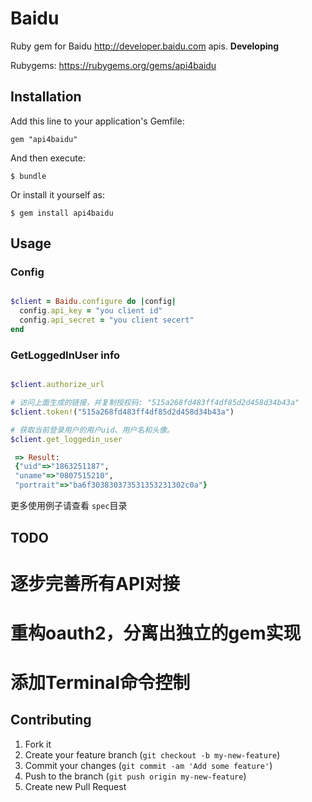 # Baidu

 Ruby gem for Baidu <http://developer.baidu.com> apis.
  **Developing**

 Rubygems: https://rubygems.org/gems/api4baidu

## Installation

Add this line to your application's Gemfile:

    gem "api4baidu"

And then execute:

    $ bundle

Or install it yourself as:

    $ gem install api4baidu

## Usage

### Config

```ruby

$client = Baidu.configure do |config|
  config.api_key = "you client id"
  config.api_secret = "you client secert"
end

```

### GetLoggedInUser info

```ruby

$client.authorize_url

# 访问上面生成的链接，并复制授权码: "515a268fd483ff4df85d2d458d34b43a"
$client.token!("515a268fd483ff4df85d2d458d34b43a")

# 获取当前登录用户的用户uid、用户名和头像。
$client.get_loggedin_user

 => Result:
 {"uid"=>"1863251187",
 "uname"=>"0807515210",
 "portrait"=>"ba6f303830373531353231302c0a"}

```

更多使用例子请查看 `spec`目录

## TODO

# 逐步完善所有API对接

# 重构oauth2，分离出独立的gem实现

# 添加Terminal命令控制

## Contributing

1. Fork it
2. Create your feature branch (`git checkout -b my-new-feature`)
3. Commit your changes (`git commit -am 'Add some feature'`)
4. Push to the branch (`git push origin my-new-feature`)
5. Create new Pull Request
